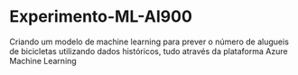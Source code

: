 # Experimento-ML-AI900
Criando um modelo de machine learning para prever o número de alugueis de bicicletas utilizando dados históricos, tudo através da plataforma Azure Machine Learning
